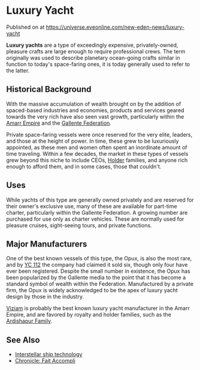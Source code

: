 # Luxury Yacht
Published on  at https://universe.eveonline.com/new-eden-news/luxury-yacht

**Luxury yachts** are a type of exceedingly expensive, privately-owned,
pleasure crafts are large enough to require professional crews. The term
originally was used to describe planetary ocean-going crafts similar in
function to today's space-faring ones, it is today generally used to
refer to the latter.

Historical Background
---------------------

With the massive accumulation of wealth brought on by the addition of
spaced-based industries and economies, products and services geared
towards the very rich have also seen vast growth, particularly within
the [Amarr Empire](6BPFRy27fN4LnYlIyzvEwo) and the [Gallente Federation](4bufc5OaK80rlo20Pez6gK).

Private space-faring vessels were once reserved for the very elite,
leaders, and those at the height of power. In time, these grew to be
luxuriously appointed, as these men and women often spent an inordinate
amount of time traveling. Within a few decades, the market in these
types of vessels grew beyond this niche to include CEOs,
[Holder](dO9vxs4a40LrzJyoq2L8v) families, and anyone rich enough to afford
them, and in some cases, those that couldn't.

Uses
----

While yachts of this type are generally owned privately and are reserved
for their owner's exclusive use, many of these are available for
part-time charter, particularly within the Gallente Federation. A
growing number are purchased for use only as charter vehicles. These are
normally used for pleasure cruises, sight-seeing tours, and private
functions.

Major Manufacturers
-------------------

One of the best known vessels of this type, the Opux, is also the most
rare, and by [YC 112](year-yc112) the company had claimed it
sold six, though only four have ever been registered. Despite the small
number in existence, the Opux has been popularized by the Gallente media
to the point that it has become a standard symbol of wealth within the
Federation. Manufactured by a private firm, the Opux is widely
acknowledged to be the apex of luxury yacht design by those in the
industry.

[Viziam](6bgpJT6TtVO3nikHRQKLz0) is probably the best known luxury yacht
manufacturer in the Amarr Empire, and are favored by royalty and holder
families, such as the [Ardishapur Family](l4Pyl3Ih1qyPmOugFKhHO).

See Also
--------

-   [Interstellar ship technology](1atx3NGYkl3oP5JiEa1ShQ#interstellar-ship-tech)
-   [Chronicle: Fait Accompli](DkqSD7oYeuxccseQR85j3)

